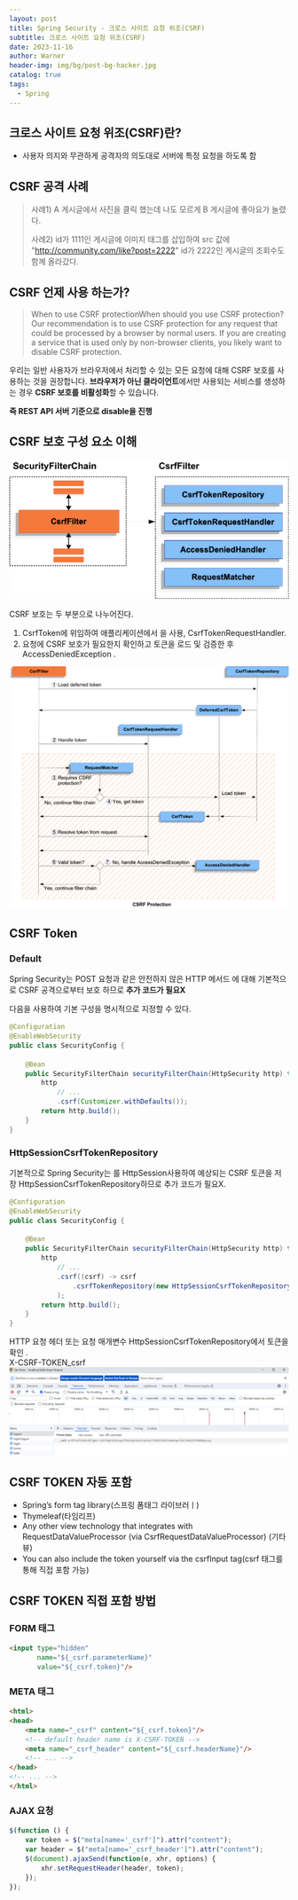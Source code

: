 ```yaml
---
layout: post
title: Spring Security - 크로스 사이트 요청 위조(CSRF)
subtitle: 크로스 사이트 요청 위조(CSRF)
date: 2023-11-16
author: Warner
header-img: img/bg/post-bg-hacker.jpg
catalog: true
tags:
  - Spring
---
```


## 크로스 사이트 요청 위조(CSRF)란?

- 사용자 의지와 무관하게 공격자의 의도대로 서버에 특정 요청을 하도록 함

## CSRF 공격 사례

> 사례1) A 게시글에서 사진을 클릭 했는데 나도 모르게 B 게시글에 좋아요가 눌렸다.
>
> 사례2) id가 1111인 게시글에 이미지 태그를 삽입하여 src 값에 "http://community.com/like?post=2222" id가 2222인 게시글의 조회수도 함께 올라갔다.

## CSRF 언제 사용 하는가?

> When to use CSRF protectionWhen should you use CSRF protection? Our recommendation is to use CSRF protection for any
> request that could be processed by a browser by normal users. If you are creating a service that is used only by
> non-browser clients, you likely want to disable CSRF protection.

우리는 일반 사용자가 브라우저에서 처리할 수 있는 모든 요청에 대해 CSRF 보호를 사용하는 것을 권장합니다. **브라우저가 아닌 클라이언트**에서만 사용되는 서비스를 생성하는 경우 **CSRF 보호를 비활성화**할
수 있습니다.

**즉 REST API 서버 기준으로 disable을 진행**

## CSRF 보호 구성 요소 이해

![csrf1.png]( /img/post/2023-11-16/csrf1.png)

CSRF 보호는 두 부분으로 나누어진다.

1. CsrfToken에 위임하여 애플리케이션에서 을 사용, CsrfTokenRequestHandler.
2. 요청에 CSRF 보호가 필요한지 확인하고 토큰을 로드 및 검증한 후AccessDeniedException .

![csrf-processing.png]( /img/post/2023-11-16/csrf-processing.png)

## CSRF Token

### Default
Spring Security는 POST 요청과 같은 안전하지 않은 HTTP 메서드 에 대해 기본적으로 CSRF 공격으로부터 보호 하므로 **추가 코드가 필요X** 

다음을 사용하여 기본 구성을 명시적으로 지정할 수 있다.

~~~java
@Configuration
@EnableWebSecurity
public class SecurityConfig {

	@Bean
	public SecurityFilterChain securityFilterChain(HttpSecurity http) throws Exception {
		http
			// ...
			.csrf(Customizer.withDefaults());
		return http.build();
	}
}
~~~

### HttpSessionCsrfTokenRepository

기본적으로 Spring Security는 를 HttpSession사용하여 예상되는 CSRF 토큰을 저장 HttpSessionCsrfTokenRepository하므로 추가 코드가 필요X.

~~~java
@Configuration
@EnableWebSecurity
public class SecurityConfig {

	@Bean
	public SecurityFilterChain securityFilterChain(HttpSecurity http) throws Exception {
		http
			// ...
			.csrf((csrf) -> csrf
				.csrfTokenRepository(new HttpSessionCsrfTokenRepository())
			);
		return http.build();
	}
}
~~~


HTTP 요청 헤더 또는 요청 매개변수 HttpSessionCsrfTokenRepository에서 토큰을 확인 . \
X-CSRF-TOKEN_csrf
![csrf-token.png]( /img/post/2023-11-16/csrf-token.png)

## CSRF TOKEN 자동 포함 
- Spring’s form tag library(스프링 폼태그 라이브러ㅣ)
- Thymeleaf(타임리프)
- Any other view technology that integrates with RequestDataValueProcessor (via CsrfRequestDataValueProcessor) (기타 뷰)
- You can also include the token yourself via the csrfInput tag(csrf 태그를 통해 직접 포함 가능)


## CSRF TOKEN 직접 포함 방법

### FORM 태그
~~~html
<input type="hidden"
       name="${_csrf.parameterName}"
       value="${_csrf.token}"/>
~~~

### META 태그
~~~html
<html>
<head>
	<meta name="_csrf" content="${_csrf.token}"/>
	<!-- default header name is X-CSRF-TOKEN -->
	<meta name="_csrf_header" content="${_csrf.headerName}"/>
	<!-- ... -->
</head>
<!-- ... -->
</html>
~~~

### AJAX 요청 
~~~javascript
$(function () {
	var token = $("meta[name='_csrf']").attr("content");
	var header = $("meta[name='_csrf_header']").attr("content");
	$(document).ajaxSend(function(e, xhr, options) {
		xhr.setRequestHeader(header, token);
	});
});